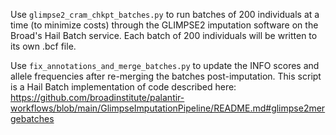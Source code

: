 Use `glimpse2_cram_chkpt_batches.py` to run batches of 200 individuals at a time (to minimize costs) through the GLIMPSE2 imputation software on the Broad's Hail Batch service. Each batch of 200 individuals will be written to its own .bcf file. 

Use `fix_annotations_and_merge_batches.py` to update the INFO scores and allele frequencies after re-merging the batches post-imputation. This script is a Hail Batch implementation of code described here: 
https://github.com/broadinstitute/palantir-workflows/blob/main/GlimpseImputationPipeline/README.md#glimpse2mergebatches 

